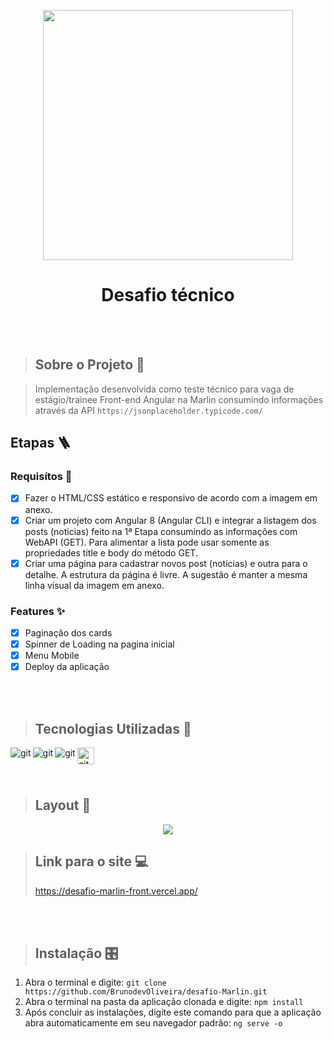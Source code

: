<p align="center">
<img  src="https://marlin.com.br/images/logo-branca.png" width="400"/>
</p>

<h1 align="center">Desafio técnico</h1>

<br>
<br>

> ## Sobre o Projeto 🔎

> Implementação desenvolvida como teste técnico para vaga de estágio/trainee Front-end Angular na Marlin consumindo informações através da API ``https://jsonplaceholder.typicode.com/``

## Etapas 🪜

### Requisítos 🎯
- [x] Fazer o HTML/CSS estático e responsivo de acordo com a imagem em anexo.
- [x] Criar um projeto com Angular 8 (Angular CLI) e integrar a listagem dos posts (noticias) feito na 1ª Etapa consumindo as informações com WebAPI (GET).
Para alimentar a lista pode usar somente as propriedades title e body do método GET.
- [x]  Criar uma página para cadastrar novos post (noticias) e outra para o detalhe. A estrutura da página é livre. A sugestão é  manter a mesma linha visual da imagem em anexo. 

### Features ✨
- [x] Paginação dos cards
- [x] Spinner de Loading na pagina inicial
- [x] Menu Mobile
- [x] Deploy da aplicação
<br>
<br>

> ## Tecnologias Utilizadas 🧰

<p>
<img align="left" align="left" alt="git" src="https://img.shields.io/badge/Git-F05032?style=for-the-badge&logo=git&logoColor=white" />
<img align="left" align="left" alt="git" src="https://img.shields.io/badge/TypeScript-007ACC?style=for-the-badge&logo=typescript&logoColor=white" />
<img align="left" align="left" alt="git" src="https://img.shields.io/badge/Angular-DD0031?style=for-the-badge&logo=angular&logoColor=white" />
<img align="left" align="left" alt="git" src="https://img.shields.io/badge/Sass-CC6699?style=for-the-badge&logo=sass&logoColor=white" height="27"/> 
  
</p>  

<br> 
<br>
<br>

> ## Layout 🎨
<div align="center">
  <img src="https://user-images.githubusercontent.com/85235164/199071989-86cd88e3-f2f1-4630-aca5-1bc3e5b36dcb.gif" />
</div>

> ## Link para o site 💻
> https://desafio-marlin-front.vercel.app/
<br>
<br>

> ## Instalação 🎛️
1) Abra o terminal e digite:
``git clone https://github.com/BrunodevOliveira/desafio-Marlin.git``
2) Abra o terminal na pasta da aplicação clonada e digite:
``npm install``
3) Após concluir as instalações, digite este comando para que a aplicação abra automaticamente em seu navegador padrão:
``ng serve -o``

